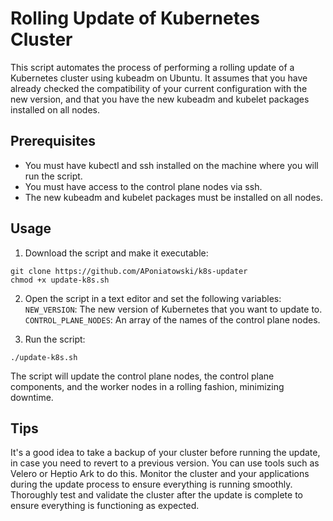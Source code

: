 # Rolling Update of Kubernetes Cluster
This script automates the process of performing a rolling update of a Kubernetes cluster using kubeadm on Ubuntu. It assumes that you have already checked the compatibility of your current configuration with the new version, and that you have the new kubeadm and kubelet packages installed on all nodes.

## Prerequisites
* You must have kubectl and ssh installed on the machine where you will run the script.
* You must have access to the control plane nodes via ssh.
* The new kubeadm and kubelet packages must be installed on all nodes.

## Usage
1. Download the script and make it executable:
``` 
git clone https://github.com/APoniatowski/k8s-updater
chmod +x update-k8s.sh
```

2. Open the script in a text editor and set the following variables:
`NEW_VERSION`: The new version of Kubernetes that you want to update to.
`CONTROL_PLANE_NODES`: An array of the names of the control plane nodes.

3. Run the script:
```
./update-k8s.sh
```
The script will update the control plane nodes, the control plane components, and the worker nodes in a rolling fashion, minimizing downtime.

## Tips
It's a good idea to take a backup of your cluster before running the update, in case you need to revert to a previous version. You can use tools such as Velero or Heptio Ark to do this.
Monitor the cluster and your applications during the update process to ensure everything is running smoothly.
Thoroughly test and validate the cluster after the update is complete to ensure everything is functioning as expected.

